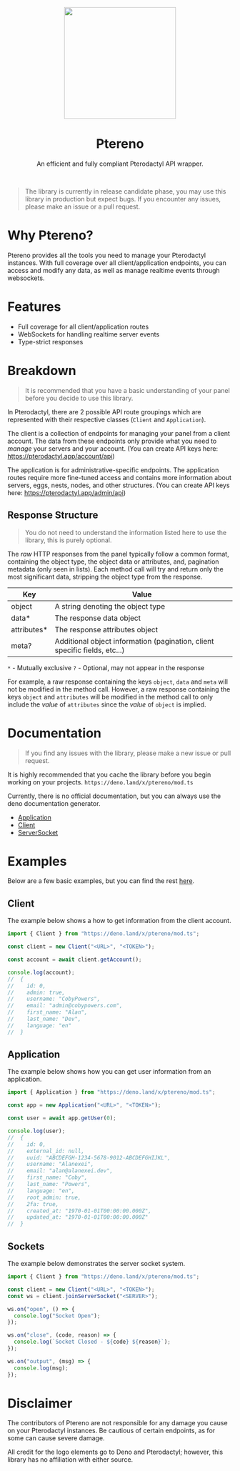 <p align="center">
  <img width="250" src="https://alanexei.dev/ptereno.png">
</p>
<h1 align="center">Ptereno</h1>
<p align="center">An efficient and fully compliant Pterodactyl API wrapper.</p>

<br />

> The library is currently in release candidate phase, you may use this library in production but expect bugs.
> If you encounter any issues, please make an issue or a pull request.

# Why Ptereno?

Ptereno provides all the tools you need to manage your Pterodactyl instances.
With full coverage over all client/application endpoints, you can access and
modify any data, as well as manage realtime events through websockets.

# Features

- Full coverage for all client/application routes
- WebSockets for handling realtime server events
- Type-strict responses

# Breakdown

> It is recommended that you have a basic understanding of your panel before
> you decide to use this library.

In Pterodactyl, there are 2 possible API route groupings which are represented
with their respective classes (`Client` and `Application`).

The client is a collection of endpoints for managing your panel from a client
account. The data from these endpoints only provide what you need to _manage_
your servers and your account. (You can create API keys here:
https://pterodactyl.app/account/api)

The application is for administrative-specific endpoints. The application routes
require more fine-tuned access and contains more information about servers, eggs,
nests, nodes, and other structures. (You can create API keys here:
https://pterodactyl.app/admin/api)

## Response Structure

> You do not need to understand the information listed here to use the
> library, this is purely optional.

The *raw* HTTP responses from the panel typically follow a common format,
containing the object type, the object data or attributes, and, pagination metadata (only seen in lists). Each method call will try
and return only the most significant data, stripping the object type 
from the response.

Key | Value
--- | -----
object | A string denoting the object type
data* | The response data object
attributes* | The response attributes object
meta? | Additional object information (pagination, client specific fields, etc...)

`*` - Mutually exclusive
`?` - Optional, may not appear in the response

For example, a raw response containing the keys `object`, `data` and `meta` will not be modified in the method call.
However, a raw response containing the keys `object` and `attributes` will
be modified in the method call to only include the *value* of `attributes`
since the *value* of `object` is implied. 


# Documentation

> If you find any issues with the library, please make a new issue or pull request.

It is highly recommended that you cache the library before you begin working on your projects. `https://deno.land/x/ptereno/mod.ts`

Currently, there is no official documentation, but you can always use the deno documentation generator.

- [Application](https://doc.deno.land/https/deno.land/x/ptereno/lib/models/Application.ts)
- [Client](https://doc.deno.land/https/deno.land/x/ptereno/lib/models/Client.ts)
- [ServerSocket](https://doc.deno.land/https/deno.land/x/ptereno/lib/models/ServerSocket.ts)

# Examples

Below are a few basic examples, but you can find the rest [here](https://github.com/CobyPowers/Ptereno/tree/master/examples).

## Client

The example below shows a how to get information from the client account.

```ts
import { Client } from "https://deno.land/x/ptereno/mod.ts";

const client = new Client("<URL>", "<TOKEN>");

const account = await client.getAccount();

console.log(account);
//  {
//    id: 0,
//    admin: true,
//    username: "CobyPowers",
//    email: "admin@cobypowers.com",
//    first_name: "Alan",
//    last_name: "Dev",
//    language: "en"
//  }
```

## Application

The example below shows how you can get user information from an application.

```ts
import { Application } from "https://deno.land/x/ptereno/mod.ts";

const app = new Application("<URL>", "<TOKEN>");

const user = await app.getUser(0);

console.log(user);
//  {
//    id: 0,
//    external_id: null,
//    uuid: "ABCDEFGH-1234-5678-9012-ABCDEFGHIJKL",
//    username: "Alanexei",
//    email: "alan@alanexei.dev",
//    first_name: "Coby",
//    last_name: "Powers",
//    language: "en",
//    root_admin: true,
//    2fa: true,
//    created_at: "1970-01-01T00:00:00.000Z",
//    updated_at: "1970-01-01T00:00:00.000Z"
//  }
```

## Sockets

The example below demonstrates the server socket system.

```ts
import { Client } from "https://deno.land/x/ptereno/mod.ts";

const client = new Client("<URL>", "<TOKEN>");
const ws = client.joinServerSocket("<SERVER>");

ws.on("open", () => {
  console.log("Socket Open");
});

ws.on("close", (code, reason) => {
  console.log(`Socket Closed - ${code} ${reason}`);
});

ws.on("output", (msg) => {
  console.log(msg);
});
```

# Disclaimer

The contributors of Ptereno are not responsible for any damage you cause
on your Pterodactyl instances. Be cautious of certain endpoints, as for some
can cause severe damage.

All credit for the logo elements go to Deno and Pterodactyl; however, this
library has no affiliation with either source.
